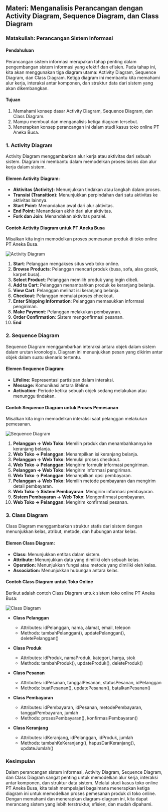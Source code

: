 ## Materi: Menganalisis Perancangan dengan Activity Diagram, Sequence Diagram, dan Class Diagram

### Matakuliah: Perancangan Sistem Informasi

#### Pendahuluan
Perancangan sistem informasi merupakan tahap penting dalam pengembangan sistem informasi yang efektif dan efisien. Pada tahap ini, kita akan menggunakan tiga diagram utama: Activity Diagram, Sequence Diagram, dan Class Diagram. Ketiga diagram ini membantu kita memahami alur kerja, interaksi antar komponen, dan struktur data dari sistem yang akan dikembangkan.

#### Tujuan
1. Memahami konsep dasar Activity Diagram, Sequence Diagram, dan Class Diagram.
2. Mampu membuat dan menganalisis ketiga diagram tersebut.
3. Menerapkan konsep perancangan ini dalam studi kasus toko online PT Aneka Busa.

### 1. Activity Diagram
Activity Diagram menggambarkan alur kerja atau aktivitas dari sebuah sistem. Diagram ini membantu dalam memodelkan proses bisnis dan alur kerja dalam sistem.

#### Elemen Activity Diagram:
- **Aktivitas (Activity):** Menunjukkan tindakan atau langkah dalam proses.
- **Transisi (Transition):** Menunjukkan perpindahan dari satu aktivitas ke aktivitas lainnya.
- **Start Point:** Menandakan awal dari alur aktivitas.
- **End Point:** Menandakan akhir dari alur aktivitas.
- **Fork dan Join:** Menandakan aktivitas paralel.

#### Contoh Activity Diagram untuk PT Aneka Busa
Misalkan kita ingin memodelkan proses pemesanan produk di toko online PT Aneka Busa.

![Activity Diagram](https://www.visual-paradigm.com/servlet/vp/template/diagram/vp_diagram_thumbnail.jsp?tpv=22_1_6_1_2_activity-diagram-thumbnail&style=b.png)

1. **Start**: Pelanggan mengakses situs web toko online.
2. **Browse Products**: Pelanggan mencari produk (busa, sofa, alas gosok, karpet busa).
3. **Select Product**: Pelanggan memilih produk yang ingin dibeli.
4. **Add to Cart**: Pelanggan menambahkan produk ke keranjang belanja.
5. **View Cart**: Pelanggan melihat isi keranjang belanja.
6. **Checkout**: Pelanggan memulai proses checkout.
7. **Enter Shipping Information**: Pelanggan memasukkan informasi pengiriman.
8. **Make Payment**: Pelanggan melakukan pembayaran.
9. **Order Confirmation**: Sistem mengonfirmasi pesanan.
10. **End**

### 2. Sequence Diagram
Sequence Diagram menggambarkan interaksi antara objek dalam sistem dalam urutan kronologis. Diagram ini menunjukkan pesan yang dikirim antar objek dalam suatu skenario tertentu.

#### Elemen Sequence Diagram:
- **Lifeline:** Representasi partisipan dalam interaksi.
- **Message:** Komunikasi antara lifeline.
- **Activation:** Periode ketika sebuah objek sedang melakukan atau menunggu tindakan.

#### Contoh Sequence Diagram untuk Proses Pemesanan
Misalkan kita ingin memodelkan interaksi saat pelanggan melakukan pemesanan.

![Sequence Diagram](https://www.visual-paradigm.com/servlet/vp/template/diagram/vp_diagram_thumbnail.jsp?tpv=22_1_7_1_1_sequence-diagram-thumbnail&style=b.png)

1. **Pelanggan -> Web Toko**: Memilih produk dan menambahkannya ke keranjang belanja.
2. **Web Toko -> Pelanggan**: Menampilkan isi keranjang belanja.
3. **Pelanggan -> Web Toko**: Memulai proses checkout.
4. **Web Toko -> Pelanggan**: Mengirim formulir informasi pengiriman.
5. **Pelanggan -> Web Toko**: Mengirim informasi pengiriman.
6. **Web Toko -> Pelanggan**: Menampilkan opsi pembayaran.
7. **Pelanggan -> Web Toko**: Memilih metode pembayaran dan mengirim detail pembayaran.
8. **Web Toko -> Sistem Pembayaran**: Mengirim informasi pembayaran.
9. **Sistem Pembayaran -> Web Toko**: Mengonfirmasi pembayaran.
10. **Web Toko -> Pelanggan**: Mengirim konfirmasi pesanan.

### 3. Class Diagram
Class Diagram menggambarkan struktur statis dari sistem dengan menunjukkan kelas, atribut, metode, dan hubungan antar kelas.

#### Elemen Class Diagram:
- **Class:** Menunjukkan entitas dalam sistem.
- **Attribute:** Menunjukkan data yang dimiliki oleh sebuah kelas.
- **Operation:** Menunjukkan fungsi atau metode yang dimiliki oleh kelas.
- **Association:** Menunjukkan hubungan antara kelas.

#### Contoh Class Diagram untuk Toko Online
Berikut adalah contoh Class Diagram untuk sistem toko online PT Aneka Busa:

![Class Diagram](https://www.visual-paradigm.com/servlet/vp/template/diagram/vp_diagram_thumbnail.jsp?tpv=22_1_5_1_1_class-diagram-thumbnail&style=b.png)

- **Class Pelanggan**
  - Attributes: idPelanggan, nama, alamat, email, telepon
  - Methods: tambahPelanggan(), updatePelanggan(), deletePelanggan()

- **Class Produk**
  - Attributes: idProduk, namaProduk, kategori, harga, stok
  - Methods: tambahProduk(), updateProduk(), deleteProduk()

- **Class Pesanan**
  - Attributes: idPesanan, tanggalPesanan, statusPesanan, idPelanggan
  - Methods: buatPesanan(), updatePesanan(), batalkanPesanan()

- **Class Pembayaran**
  - Attributes: idPembayaran, idPesanan, metodePembayaran, tanggalPembayaran, jumlah
  - Methods: prosesPembayaran(), konfirmasiPembayaran()

- **Class Keranjang**
  - Attributes: idKeranjang, idPelanggan, idProduk, jumlah
  - Methods: tambahKeKeranjang(), hapusDariKeranjang(), updateJumlah()

### Kesimpulan
Dalam perancangan sistem informasi, Activity Diagram, Sequence Diagram, dan Class Diagram sangat penting untuk memodelkan alur kerja, interaksi antar komponen, dan struktur data sistem. Melalui studi kasus toko online PT Aneka Busa, kita telah mempelajari bagaimana menerapkan ketiga diagram ini untuk memodelkan proses pemesanan produk di toko online. Dengan memahami dan menerapkan diagram-diagram ini, kita dapat merancang sistem yang lebih terstruktur, efisien, dan mudah dipahami.
